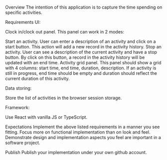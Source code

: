 Overview
The intention of this application is to capture the time spending on specific activities.

Requirements
UI:

Clock in/clock out panel. This panel can work in 2 modes:

Start an activity. User can enter a description of an activity and click on a start button. This action will add a new record in the activity history.
Stop an activity. User can see a description of the current activity and have a stop button. By click on this button, a record in the activity history will be updated with an end time.
Activity grid panel. This panel should show a grid with 4 columns: start time, end time, duration, description. If an activity is still in progress, end time should be empty and duration should reflect the current duration of this activity.

Data storing:

Store the list of activities in the browser session storage.

Framework:

Use React with vanilla JS or TypeScript.

Expectations
Implement the above listed requirements in a manner you see fitting. Focus more on functional implementation than on look and feel. Demonstrate design and implementation aspects you feel are important in a software project.

Publish
Publish your implementation under your own github account.
